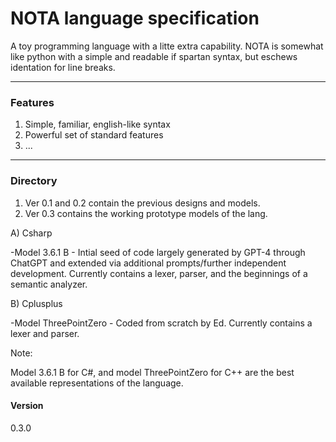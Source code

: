 # NOTA language specification
A toy programming language with a litte extra capability. NOTA is somewhat like python with a simple and readable if spartan syntax, but eschews identation for line breaks.

---

### Features
1) Simple, familiar, english-like syntax
2) Powerful set of standard features
3) ...

---

### Directory
1) Ver 0.1 and 0.2 contain the previous designs and models.
2) Ver 0.3 contains the working prototype models of the lang. 

A) Csharp

-Model 3.6.1 B - Intial seed of code largely generated by GPT-4 through ChatGPT and extended via additional prompts/further independent development. Currently contains a lexer, parser, and the beginnings of a semantic analyzer.


B) Cplusplus

-Model ThreePointZero - Coded from scratch by Ed. Currently contains a lexer and parser.

Note:

Model 3.6.1 B for C#, and model ThreePointZero for C++ are the best available representations of the language. 

#### Version

0.3.0
